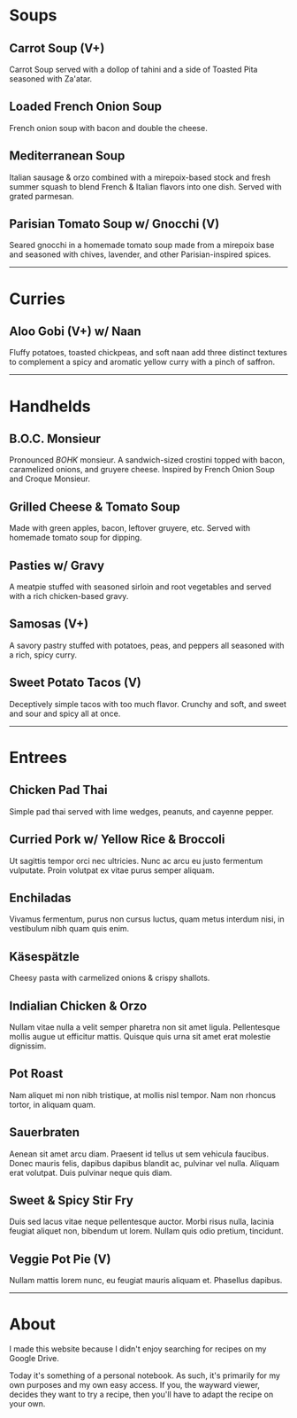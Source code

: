 
# Soups


## Carrot Soup (V+)

Carrot Soup served with a dollop of tahini and a side of Toasted Pita seasoned with Za'atar.


## Loaded French Onion Soup

French onion soup with bacon and double the cheese.


## Mediterranean Soup

Italian sausage & orzo combined with a mirepoix-based stock and fresh summer squash to blend French & Italian flavors into one dish. Served with grated parmesan.


## Parisian Tomato Soup w/ Gnocchi (V)

Seared gnocchi in a homemade tomato soup made from a mirepoix base and seasoned with chives, lavender, and other Parisian-inspired spices.


---

# Curries


## Aloo Gobi (V+) w/ Naan

Fluffy potatoes, toasted chickpeas, and soft naan add three distinct textures to complement a spicy and aromatic yellow curry with a pinch of saffron.


---

# Handhelds


## B.O.C. Monsieur

Pronounced *BOHK* monsieur. A sandwich-sized crostini topped with bacon, caramelized onions, and gruyere cheese. Inspired by French Onion Soup and Croque Monsieur.


## Grilled Cheese & Tomato Soup

Made with green apples, bacon, leftover gruyere, etc. Served with homemade tomato soup for dipping.


## Pasties w/ Gravy

A meatpie stuffed with seasoned sirloin and root vegetables and served with a rich chicken-based gravy.


## Samosas (V+)

A savory pastry stuffed with potatoes, peas, and peppers all seasoned with a rich, spicy curry.


## Sweet Potato Tacos (V)

Deceptively simple tacos with too much flavor. Crunchy and soft, and sweet and sour and spicy all at once.


---

# Entrees


## Chicken Pad Thai

Simple pad thai served with lime wedges, peanuts, and cayenne pepper.


## Curried Pork w/ Yellow Rice & Broccoli

Ut sagittis tempor orci nec ultricies. Nunc ac arcu eu justo fermentum vulputate. Proin volutpat ex vitae purus semper aliquam.


## Enchiladas

Vivamus fermentum, purus non cursus luctus, quam metus interdum nisi, in vestibulum nibh quam quis enim.


## Käsespätzle

Cheesy pasta with carmelized onions & crispy shallots.


## Indialian Chicken & Orzo

Nullam vitae nulla a velit semper pharetra non sit amet ligula. Pellentesque mollis augue ut efficitur mattis. Quisque quis urna sit amet erat molestie dignissim.


## Pot Roast

Nam aliquet mi non nibh tristique, at mollis nisl tempor. Nam non rhoncus tortor, in aliquam quam.


## Sauerbraten

Aenean sit amet arcu diam. Praesent id tellus ut sem vehicula faucibus. Donec mauris felis, dapibus dapibus blandit ac, pulvinar vel nulla. Aliquam erat volutpat. Duis pulvinar neque quis diam.


## Sweet & Spicy Stir Fry

Duis sed lacus vitae neque pellentesque auctor. Morbi risus nulla, lacinia feugiat aliquet non, bibendum ut lorem. Nullam quis odio pretium, tincidunt.


## Veggie Pot Pie (V)

Nullam mattis lorem nunc, eu feugiat mauris aliquam et. Phasellus dapibus.


---

# About

I made this website because I didn't enjoy searching for recipes on my Google Drive.

Today it's something of a personal notebook. As such, it's primarily for my own purposes and my own easy access. If you, the wayward viewer, decides they want to try a recipe, then you'll have to adapt the recipe on your own.
